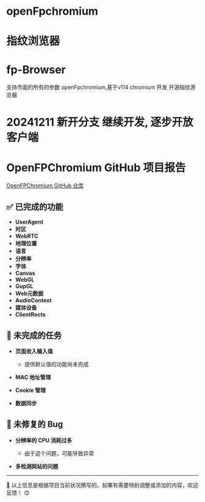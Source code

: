 # openFpchromium
# 指纹浏览器
# fp-Browser 
 支持市面的所有的参数
 openFpchromium,基于v114 chromium   开发 开源指纹游览器
# 20241211  新开分支 继续开发, 逐步开放 客户端
# OpenFPChromium GitHub 项目报告

[OpenFPChromium GitHub 仓库](https://github.com/FPEsocrter/openFpchromium)

## ✅ 已完成的功能

- **UserAgent**
- **时区**
- **WebRTC**
- **地理位置**
- **语言**
- **分辨率**
- **字体**
- **Canvas**
- **WebGL**
- **GupGL**
- **Web元数据**
- **AudioContext**
- **媒体设备**
- **ClientRects**

## 🚧 未完成的任务

- **页面收入输入值**
  - 提供默认值的功能尚未完成

- **MAC 地址管理**

- **Cookie 管理**

- **数据同步**

## 🐞 未修复的 Bug

- **分辨率的 CPU 消耗过多**
  - 由于这个问题，可能导致异常

- **多检测网站的问题**

---

🌟 以上信息是根据项目当前状况撰写的。如果有需要特别调整或添加的内容，欢迎反馈！ 😊
